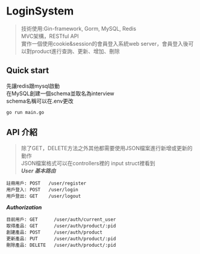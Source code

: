 # LoginSystem

> 技術使用:Gin-framework, Gorm, MySQL, Redis  
> MVC架構，RESTful API  
> 實作一個使用cookie&session的會員登入系統web server，會員登入後可以對product進行查詢、更新、增加、刪除  

## Quick start
先讓redis跟mysql啟動  
在MySQL創建一個schema並取名為interview  
schema名稱可以在.env更改  

```
go run main.go
```

## API 介紹
> 除了GET，DELETE方法之外其他都需要使用JSON檔案進行新增或更新的動作  
> JSON檔案格式可以在controllers裡的 input struct裡看到  
***User 基本路由***  

```
註冊用戶: POST   /user/register
用戶登入: POST   /user/login
用戶登出: GET    /user/logout
```
***Authorization***  
```
目前用戶: GET      /user/auth/current_user
取得產品: GET      /user/auth/product/:pid
創建產品: POST     /user/auth/product
更新產品: PUT      /user/auth/product/:pid
刪除產品: DELETE   /user/auth/product/:pid
```
